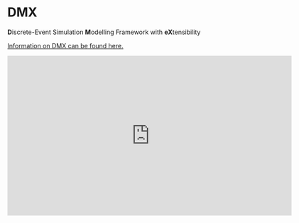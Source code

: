 DMX
===

**D**iscrete-Event Simulation **M**odelling Framework with **eX**tensibility

[Information on DMX can be found here.](http://ablunk.github.io/dmx/)

<iframe width="640" height="360" src="http://www.youtube.com/embed/shNhaSriWUE?feature=player_detailpage" frameborder="0"> </iframe>
